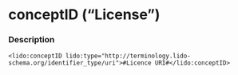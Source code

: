 # conceptID \(“License”\)

### Description

```text
<lido:conceptID lido:type="http://terminology.lido-schema.org/identifier_type/uri">#Licence URI#</lido:conceptID>
```

